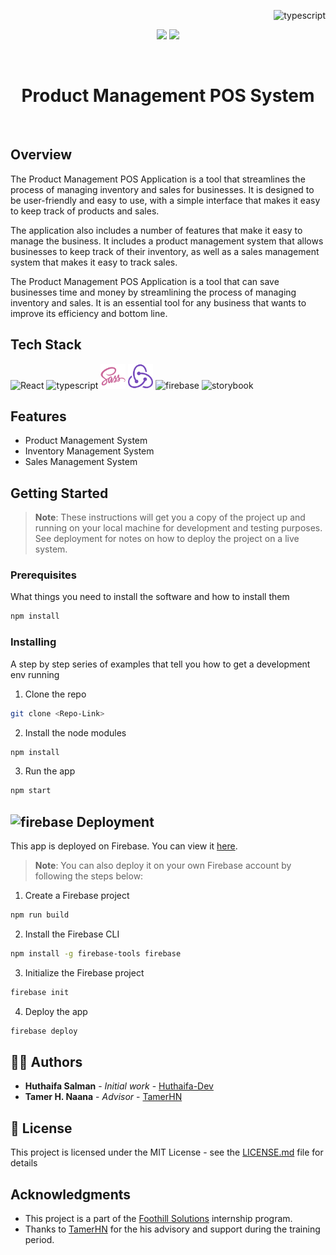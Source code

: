 
<p align="right"> <img src="https://www.vectorlogo.zone/logos/typescriptlang/typescriptlang-icon.svg" alt="typescript" width="40" height="40"/></p>

<p align="center">
    <img src="https://user-images.githubusercontent.com/62269745/174906065-7bb63e14-879a-4740-849c-0821697aeec2.png#gh-light-mode-only" width="40%">
    <img src="https://user-images.githubusercontent.com/62269745/174906068-aad23112-20fe-4ec8-877f-3ee1d9ec0a69.png#gh-dark-mode-only" width="40%">
</p>

<br>

<h1 align="center"> Product Management POS System </h1>
<br>

## Overview

The Product Management POS Application is a tool that streamlines the process of managing inventory and sales for businesses. It is designed to be user-friendly and easy to use, with a simple interface that makes it easy to keep track of products and sales.

The application also includes a number of features that make it easy to manage the business. It includes a product management system that allows businesses to keep track of their inventory, as well as a sales management system that makes it easy to track sales.

The Product Management POS Application is a tool that can save businesses time and money by streamlining the process of managing inventory and sales. It is an essential tool for any business that wants to improve its efficiency and bottom line.

## Tech Stack
<p align="left">
<img width="40" height="40" alt="React" src="https://user-images.githubusercontent.com/62269745/151359683-6602ec17-a473-43a5-b7e7-866d8194c959.svg" />
<img src="https://www.vectorlogo.zone/logos/typescriptlang/typescriptlang-icon.svg" alt="typescript" width="40" height="40"/>
<img src="https://raw.githubusercontent.com/devicons/devicon/master/icons/sass/sass-original.svg" alt="scss" width="40" height="40"/>
<img src="https://raw.githubusercontent.com/devicons/devicon/master/icons/redux/redux-original.svg" alt="redux" width="40" height="40"/>
<img src="https://www.vectorlogo.zone/logos/firebase/firebase-icon.svg" alt="firebase" width="40" height="40"/>
<img src="https://user-images.githubusercontent.com/62269745/197410201-d707e69d-5ec4-49a0-a482-c2df4d15662d.png" alt="storybook" width="40" height="40"/>
</p>

## Features

- Product Management System
- Inventory Management System
- Sales Management System

## Getting Started

> **Note**: These instructions will get you a copy of the project up and running on your local machine for development and testing purposes. See deployment for notes on how to deploy the project on a live system.

### Prerequisites

What things you need to install the software and how to install them

```bash
npm install
```

### Installing

A step by step series of examples that tell you how to get a development env running

1. Clone the repo

```bash
git clone <Repo-Link>
```

2. Install the node modules

```bash
npm install
```

3. Run the app

```bash
npm start
```

## <img src="https://www.vectorlogo.zone/logos/firebase/firebase-icon.svg" alt="firebase" width="25" height="25"/> Deployment 

This app is deployed on Firebase. You can view it [here](https://product-manager-1903f.web.app/home).

> **Note**:
> You can also deploy it on your own Firebase account by following the steps below:

1. Create a Firebase project

```bash
npm run build
```

2. Install the Firebase CLI

```bash
npm install -g firebase-tools firebase
```

3. Initialize the Firebase project

```bash
firebase init
```

4. Deploy the app

```bash
firebase deploy
```


## 🧑‍💻 Authors

- **Huthaifa Salman** - _Initial work_ - [Huthaifa-Dev](https://github.com/Huthaifa-Dev)
- **Tamer H. Naana** - _Advisor_ - [TamerHN](https://github.com/TamerHN)

## 📝 License

This project is licensed under the MIT License - see the [LICENSE.md](LICENSE.md) file for details

## Acknowledgments

- This project is a part of the [Foothill Solutions](https://www.foothillsolutions.com/) internship program.
- Thanks to [TamerHN](https://github.com/TamerHN) for the his advisory and support during the training period.
